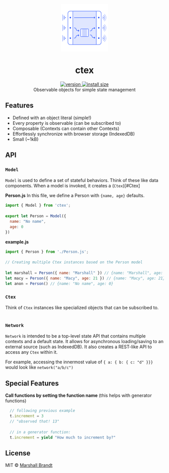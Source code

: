 <div align="center">
  <img src="https://github.com/marshallcb/ctex/raw/main/ctex.png" alt="ctex" width="150" />
</div>

<h1 align="center">ctex</h1>
<div align="center">
  <a href="https://npmjs.org/package/ctex">
    <img src="https://badgen.now.sh/npm/v/ctex" alt="version" />
  </a>
  <a href="https://bundlephobia.com/result?p=ctex">
    <img src="https://img.badgesize.io/MarshallCB/ctex/main/min.js?compression=brotli" alt="install size" />
  </a>
</div>

<div align="center">Observable objects for simple state management</div>

## Features
- Defined with an object literal (simple!)
- Every property is observable (can be subscribed to)
- Composable (Contexts can contain other Contexts)
- Effortlessly synchronize with browser storage (IndexedDB)
- Small (~1kB)

## API

### `Model`

`Model` is used to define a set of stateful behaviors. Think of these like data components.
When a model is invoked, it creates a (`Ctex`)[#Ctex]

**Person.js**
In this file, we define a Person with `{name, age}` defaults.
```js
import { Model } from 'ctex';

export let Person = Model({
  name: "No name",
  age: 0
})
```

**example.js**
```js
import { Person } from './Person.js';

// Creating multiple Ctex instances based on the Person model

let marshall = Person({ name: "Marshall" }) // {name: "Marshall", age: 0}
let macy = Person({ name: "Macy", age: 21 }) // {name: "Macy", age: 21}
let anon = Person() // {name: "No name", age: 0}
```

### `Ctex`

Think of `Ctex` instances like specialized objects that can be subscribed to.

```js

```

### `Network`

`Network` is intended to be a top-level state API that contains multiple contexts and a default state. It allows for asynchronous loading/saving to an external source (such as IndexedDB). It also creates a REST-like API to access any `Ctex` within it.

For example, accessing the innermost value of `{ a: { b: { c: "d" }}}` would look like `network("a/b/c")`
## Special Features

**Call functions by setting the function name**
(this helps with generator functions)
```js
  // following previous example
  t.increment = 3
  // "observed that! 13"

  // in a generator function:
  t.increment = yield "How much to increment by?"
```

## License

MIT © [Marshall Brandt](https://m4r.sh)
